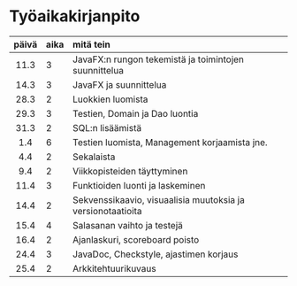 # Työaikakirjanpito
| päivä | aika | mitä tein |
| :----:|:-----| :-----|
|11.3|3|JavaFX:n rungon tekemistä ja toimintojen suunnittelua|
|14.3|3|JavaFX ja suunnittelua|
|28.3|2|Luokkien luomista|
|29.3|3|Testien, Domain ja Dao luontia|
|31.3|2|SQL:n lisäämistä|
|1.4|6|Testien luomista, Management korjaamista jne.|
|4.4|2|Sekalaista|
|9.4|2|Viikkopisteiden täyttyminen|
|11.4|3|Funktioiden luonti ja laskeminen|
|14.4|2|Sekvenssikaavio, visuaalisia muutoksia ja versionotaatioita|
|15.4|4|Salasanan vaihto ja testejä|
|16.4|2|Ajanlaskuri, scoreboard poisto|
|24.4|3|JavaDoc, Checkstyle, ajastimen korjaus|
|25.4|2|Arkkitehtuurikuvaus|
